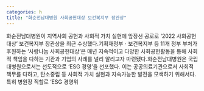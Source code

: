 ```yaml
---
categories: h
title: "화순전남대병원 사회공헌대상 보건복지부 장관상"
---
```

화순전남대병원이 지역사회 공헌과 사회적 가치 실현에 앞장선 공로로 ‘2022 사회공헌대상’ 보건복지부 장관상을 최근 수상했다.기획재정부ㆍ보건복지부 등 11개 정부 부처가 후원하는 ‘사랑나눔 사회공헌대상’은 매년 지속적이고 다양한 사회공헌활동을 통해 사회적 책임을 다하는 기관과 기업의 사례를 널리 알리고자 마련됐다.화순전남대병원은 국립대병원으로서는 선도적으로 ‘ESG 경영’을 선포했다. 이는 공공의료기관으로서 사회적 책무를 다하고, 탄소중립 등 사회적 가치 실현과 지속가능한 발전을 모색하기 위해서다.특히 병원장 직할로 ‘ESG 경영위